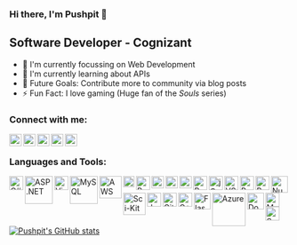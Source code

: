 ### Hi there, I'm Pushpit 👋
## Software Developer - Cognizant

- 🔭 I'm currently focussing on Web Development
- 🌱 I'm currently learning about APIs
- 🥅 Future Goals: Contribute more to community via blog posts
- ⚡ Fun Fact: I love gaming (Huge fan of the *Souls* series)

### Connect with me:
[<img align="left" alt="PushpitKumar | LinkedIn" width="22px" src="https://upload.wikimedia.org/wikipedia/commons/thumb/c/ca/LinkedIn_logo_initials.png/800px-LinkedIn_logo_initials.png" />][linkedin]
[<img align="left" alt="PushpitKumar | Kaggle" width="22px" src="https://cdn.iconscout.com/icon/free/png-256/kaggle-3628869-3030009.png" />][kaggle]
[<img align="left" alt="PushpitKumar | Twitter" width="22px" src="https://seeklogo.com/images/T/twitter-icon-square-logo-108D17D373-seeklogo.com.png" />][twitter]
[<img align="left" alt="PushpitKumar | Instagram" width="22px" src="https://seeklogo.com/images/I/instagram-new-2016-logo-4773FE3F99-seeklogo.com.png" />][instagram]
[<img align="left" alt="PushpitKumar | Facebook" width="22px" src="https://seeklogo.com/images/F/facebook-logo-C64946D6D2-seeklogo.com.png" />][facebook]

<br/>

### Languages and Tools:

<img align="left" alt="C#" width="25px" src="https://seeklogo.com/images/C/c-sharp-c-logo-02F17714BA-seeklogo.com.png" />
<img align="left" alt="ASP.NET" width="50px" src="https://seeklogo.com/images/A/ASP_NET-logo-33FF43AF35-seeklogo.com.png" />
<img align="left" alt="Visual Studio" width="25px" src="https://seeklogo.com/images/V/visual-studio-icon-2022-logo-8E86B4B761-seeklogo.com.png" />
<img align="left" alt="MySQL" width="50px" src="https://seeklogo.com/images/M/MySQL-logo-F6FF285A58-seeklogo.com.png" />
<img align="left" alt="AWS" width="40px" src="https://5.imimg.com/data5/SELLER/Default/2021/8/NP/YN/DN/3775979/aws-logo-500x500.png" />
<img align="left" alt="Linux" width="20px" src="https://upload.wikimedia.org/wikipedia/commons/thumb/3/35/Tux.svg/1200px-Tux.svg.png" />
<img align="left" alt="Python" width="25px" src="https://upload.wikimedia.org/wikipedia/commons/thumb/c/c3/Python-logo-notext.svg/768px-Python-logo-notext.svg.png" />
<img align="left" alt="HTML" width="22px" src="https://seeklogo.com/images/H/html5-without-wordmark-color-logo-14D252D878-seeklogo.com.png" />
<img align="left" alt="CSS" width="22px" src="https://seeklogo.com/images/C/css-3-logo-023C1A7171-seeklogo.com.png" />
<img align="left" alt="JavaScript" width="22px" src="https://seeklogo.com/images/J/javascript-logo-8892AEFCAC-seeklogo.com.png" />
<img align="left" alt="BootStrap" width="25px" src="https://seeklogo.com/images/B/bootstrap-logo-3C30FB2A16-seeklogo.com.png" />
<img align="left" alt="jQuery" width="25px" src="https://seeklogo.com/images/J/jquery-logo-CFE6ECE363-seeklogo.com.png" />
<img align="left" alt="VS Code" width="25px" src="https://seeklogo.com/images/V/visual-studio-code-logo-449D71944F-seeklogo.com.png" />
<img align="left" alt="Postman" width="25px" src="https://seeklogo.com/images/P/postman-logo-0087CA0D15-seeklogo.com.png" />
<img align="left" alt="Pandas" width="25px" src="https://seeklogo.com/images/P/pandas-logo-776F6D45BB-seeklogo.com.png" />
<img align="left" alt="Numpy" width="30px" src="https://user-images.githubusercontent.com/67586773/105040771-43887300-5a88-11eb-9f01-bee100b9ef22.png" />
<img align="left" alt="Sci-Kit Learn" width="40px" src="https://upload.wikimedia.org/wikipedia/commons/thumb/0/05/Scikit_learn_logo_small.svg/1200px-Scikit_learn_logo_small.svg.png" />
<img align="left" alt="Jupyter" width="25px" src="https://upload.wikimedia.org/wikipedia/commons/thumb/3/38/Jupyter_logo.svg/518px-Jupyter_logo.svg.png" />
<img align="left" alt="Git" width="25px" src="https://seeklogo.com/images/G/git-logo-CD8D6F1C09-seeklogo.com.png" />
<img align="left" alt="C++" width="25px" src="https://seeklogo.com/images/C/c-logo-43CE78FF9C-seeklogo.com.png" />
<img align="left" alt="Flask" width="30px" src="https://encrypted-tbn0.gstatic.com/images?q=tbn:ANd9GcRsH49uY4nVDG_5JIq5Lv42DWqi54kdPWF5oA&s" />
<img align="left" alt="Azure" width="60px" src="https://seeklogo.com/images/M/microsoft-azure-logo-A5763BE4D0-seeklogo.com.png" />
<img align="left" alt="Docker" width="30px" src="https://seeklogo.com/images/D/docker-logo-CF97D0124B-seeklogo.com.png" />
<img align="left" alt="Matplotlib" width="25px" src="https://seeklogo.com/images/M/matplotlib-logo-7676870AC0-seeklogo.com.png" />
<img align="left" alt="Seaborn" width="25px" src="https://seeklogo.com/images/S/seaborn-logo-244EB2DEC5-seeklogo.com.png" />

<br/>
<br/>
<br/>
<br/>

[![Pushpit's GitHub stats](https://github-readme-stats.vercel.app/api?username=PushpitKumar&show_icons=true&theme=maroongold)](https://github.com/PushpitKumar/github-readme-stats)

[linkedin]: https://www.linkedin.com/in/pushpit-kumar
[twitter]: https://twitter.com/Pushpit_99
[kaggle]: https://www.kaggle.com/pushpitkumar
[instagram]: https://www.instagram.com/pushpit_99/
[facebook]: https://www.facebook.com/pushpit.kumar.9


